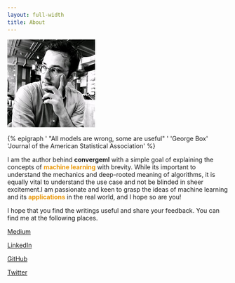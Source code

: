 ```yaml
---
layout: full-width
title: About
---
```


<a href="https://www.linkedin.com/in/shoaibkhanz/">
<img src="about.jpg">
</a>

{% epigraph ' "All models are wrong, some are useful" ' 'George Box' 'Journal of the American Statistical Association' %}

I am the author behind **convergeml** with a simple goal of explaining the concepts of <span style="color:#ea9808; font-weight: bold">machine learning</span> with brevity. While its important to understand the mechanics and deep-rooted meaning of algorithms, it is equally vital to understand the use case and not be blinded in sheer excitement.I am passionate and keen to grasp the ideas of machine learning and its <span style="color:#ea9808; font-weight: bold">applications</span> in the real world, and I hope so are you!

I hope that you find the writings useful and share your feedback.
You can find me at the following places.

  [Medium](https://medium.com/@shoaibkhanz)

  [LinkedIn](https://www.linkedin.com/in/shoaibkhanz/)

  [GitHub](https://github.com/shoaibkhanz)

  [Twitter](https://twitter.com/shoaibkhanz)


